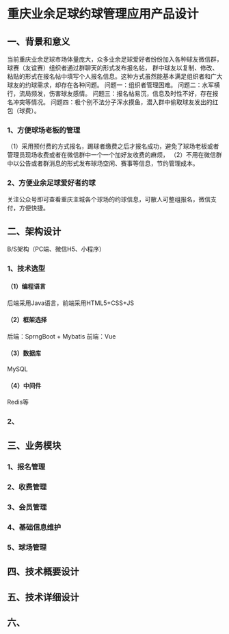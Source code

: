 # 重庆业余足球约球管理应用产品设计
## 一、背景和意义
当前重庆业余足球市场体量庞大，众多业余足球爱好者纷纷加入各种球友微信群，球赛（友谊赛）组织者通过群聊天的形式发布报名帖，
群中球友以复制、修改、粘贴的形式在报名帖中填写个人报名信息。这种方式虽然能基本满足组织者和广大球友的约球需求，却存在各种问题。
问题一：组织者管理困难。
问题二：水军横行，流局频发，伤害球友感情。
问题三：报名帖易沉，信息及时性不好，存在报名冲突等情况。
问题四：极个别不法分子浑水摸鱼，潜入群中偷取球友发出的红包（球费）。
### 1、方便球场老板的管理
（1）采用预付费的方式报名，踢球者缴费之后才报名成功，避免了球场老板或者管理员现场收费或者在微信群中一个一个加好友收费的麻烦，
（2）不用在微信群中以公告或者群消息的形式发布球场空闲、赛事等信息，节约管理成本。
### 2、方便业余足球爱好者约球
关注公众号即可查看重庆主城各个球场的约球信息，可散人可整组报名，微信支付，方便快捷。
## 二、架构设计
B/S架构（PC端、微信H5、小程序）
### 1、技术选型
#### （1）编程语言
后端采用Java语言，前端采用HTML5+CSS+JS
#### （2）框架选择
后端：SprngBoot + Mybatis
前端：Vue
#### （3）数据库
MySQL
#### （4）中间件
Redis等
### 2、
## 三、业务模块
### 1、报名管理
### 2、收费管理
### 3、会员管理
### 4、基础信息维护
### 5、球场管理
## 四、技术概要设计
## 五、技术详细设计
## 六、